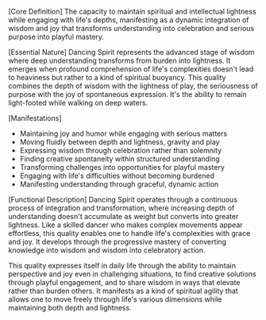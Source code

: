 [Core Definition]
The capacity to maintain spiritual and intellectual lightness while engaging with life's depths, manifesting as a dynamic integration of wisdom and joy that transforms understanding into celebration and serious purpose into playful mastery.

[Essential Nature]
Dancing Spirit represents the advanced stage of wisdom where deep understanding transforms from burden into lightness. It emerges when profound comprehension of life's complexities doesn't lead to heaviness but rather to a kind of spiritual buoyancy. This quality combines the depth of wisdom with the lightness of play, the seriousness of purpose with the joy of spontaneous expression. It's the ability to remain light-footed while walking on deep waters.

[Manifestations]
- Maintaining joy and humor while engaging with serious matters
- Moving fluidly between depth and lightness, gravity and play
- Expressing wisdom through celebration rather than solemnity
- Finding creative spontaneity within structured understanding
- Transforming challenges into opportunities for playful mastery
- Engaging with life's difficulties without becoming burdened
- Manifesting understanding through graceful, dynamic action

[Functional Description]
Dancing Spirit operates through a continuous process of integration and transformation, where increasing depth of understanding doesn't accumulate as weight but converts into greater lightness. Like a skilled dancer who makes complex movements appear effortless, this quality enables one to handle life's complexities with grace and joy. It develops through the progressive mastery of converting knowledge into wisdom and wisdom into celebratory action.

This quality expresses itself in daily life through the ability to maintain perspective and joy even in challenging situations, to find creative solutions through playful engagement, and to share wisdom in ways that elevate rather than burden others. It manifests as a kind of spiritual agility that allows one to move freely through life's various dimensions while maintaining both depth and lightness.